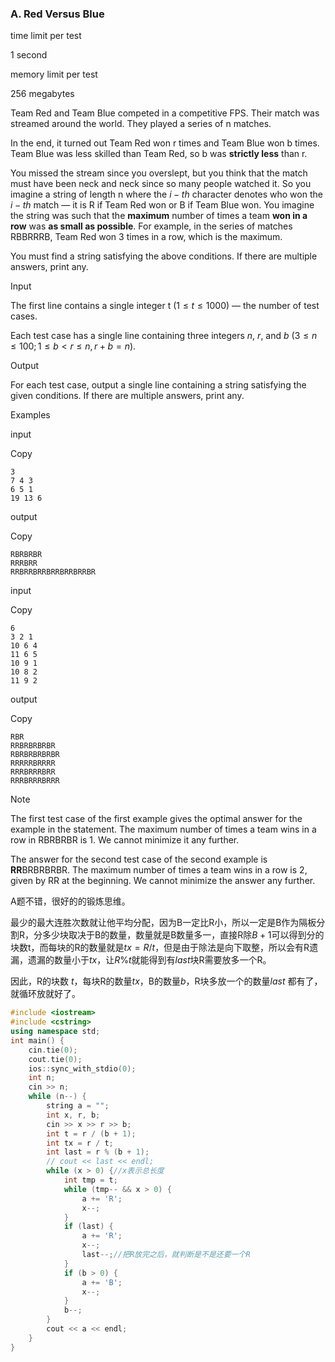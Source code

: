 ### A. Red Versus Blue

time limit per test

1 second

memory limit per test

256 megabytes

Team Red and Team Blue competed in a competitive FPS. Their match was streamed around the world. They played a series of n matches.

In the end, it turned out Team Red won r times and Team Blue won b times. Team Blue was less skilled than Team Red, so b was **strictly less** than r.

You missed the stream since you overslept, but you think that the match must have been neck and neck since so many people watched it. So you imagine a string of length n where the $i-th$ character denotes who won the $i-th$ match  — it is R if Team Red won or B if Team Blue won. You imagine the string was such that the **maximum** number of times a team **won in a row** was **as small as possible**. For example, in the series of matches RBBRRRB, Team Red won 3 times in a row, which is the maximum.

You must find a string satisfying the above conditions. If there are multiple answers, print any.

Input

The first line contains a single integer t $(1 \le t \le 1000)$ — the number of test cases.

Each test case has a single line containing three integers $n$, $r$, and $b$ $(3 \leq n \leq 100; 1 \leq b < r \leq n, r+b=n)$.

Output

For each test case, output a single line containing a string satisfying the given conditions. If there are multiple answers, print any.

Examples

input

Copy

```
3
7 4 3
6 5 1
19 13 6
```

output

Copy

```
RBRBRBR
RRRBRR
RRBRRBRRBRRBRRBRRBR
```

input

Copy

```
6
3 2 1
10 6 4
11 6 5
10 9 1
10 8 2
11 9 2
```

output

Copy

```
RBR
RRBRBRBRBR
RBRBRBRBRBR
RRRRRBRRRR
RRRBRRRBRR
RRRBRRRBRRR
```

Note

The first test case of the first example gives the optimal answer for the example in the statement. The maximum number of times a team wins in a row in RBRBRBR is 1. We cannot minimize it any further.

The answer for the second test case of the second example is **RR**BRBRBRBR. The maximum number of times a team wins in a row is 2, given by RR at the beginning. We cannot minimize the answer any further.



A题不错，很好的的锻炼思维。

最少的最大连胜次数就让他平均分配，因为B一定比R小，所以一定是B作为隔板分割R，分多少块取决于B的数量，数量就是B数量多一，直接R除$B+1$可以得到分的块数t，而每块的R的数量就是$tx=R/t$，但是由于除法是向下取整，所以会有R遗漏，遗漏的数量小于$tx$，让$R\%t$就能得到有$last$块R需要放多一个R。

因此，R的块数 $t$，每块R的数量$tx$，B的数量$b$，R块多放一个的数量$last$ 都有了，就循环放就好了。

```cpp
#include <iostream>
#include <cstring>
using namespace std;
int main() {
    cin.tie(0);
    cout.tie(0);
    ios::sync_with_stdio(0);
    int n;
    cin >> n;
    while (n--) {
        string a = "";
        int x, r, b;
        cin >> x >> r >> b;
        int t = r / (b + 1);
        int tx = r / t;
        int last = r % (b + 1);
        // cout << last << endl;
        while (x > 0) {//x表示总长度
            int tmp = t;
            while (tmp-- && x > 0) {
                a += 'R';
                x--;
            }
            if (last) {
                a += 'R';
                x--;
                last--;//把R放完之后，就判断是不是还要一个R
            }
            if (b > 0) {
                a += 'B';
                x--;
            }
            b--;
        }
        cout << a << endl;
    }
}
```

